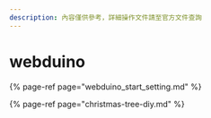 ```yaml
---
description: 內容僅供參考，詳細操作文件請至官方文件查詢
---
```


# webduino



{% page-ref page="webduino\_start\_setting.md" %}

{% page-ref page="christmas-tree-diy.md" %}



